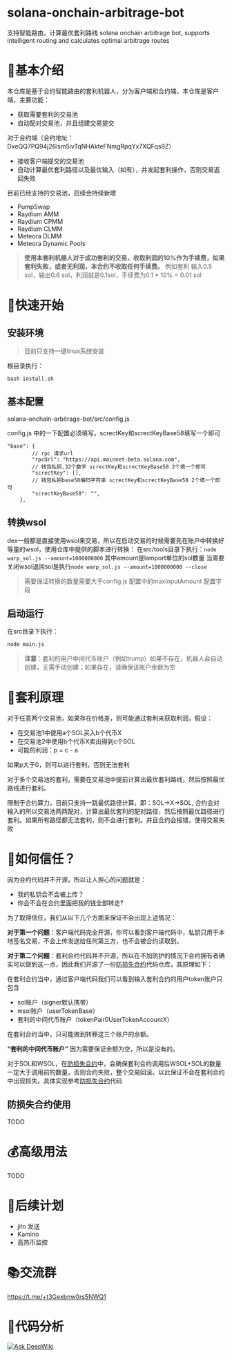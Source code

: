 
# solana-onchain-arbitrage-bot

支持智能路由，计算最优套利路线
solana onchain arbitrage bot, supports intelligent routing and calculates optimal arbitrage routes

# 📝基本介绍

本仓库是基于合约智能路由的套利机器人，分为客户端和合约端，本仓库是客户端，主要功能：

* 获取需要套利的交易池
* 自动配对交易池，并且组建交易提交

对于合约端（合约地址：DxeQQ7PQ94j26ism5ivTqNHAkteFNmgRpqYx7XQFqs9Z）

* 接收客户端提交的交易池
* 自动计算最优套利路径以及最优输入（如有），并发起套利操作，否则交易返回失败

目前已经支持的交易池，后续会持续新增

* PumpSwap
* Raydium AMM
* Raydium CPMM
* Raydium CLMM
* Meteora DLMM
* Meteora Dynamic Pools

> **使用本套利机器人对于成功套利的交易，收取利润的10%作为手续费，如果套利失败，或者无利润，本合约不收取任何手续费。**
> 例如套利 输入0.5 sol，输出0.6 sol，利润就是0.1sol，手续费为0.1 * 10% = 0.01 sol

# 🚀快速开始

## 安装环境

> 目前只支持一键linux系统安装

根目录执行：

```
bash install.sh
```

## 基本配置

solana-onchain-arbitrage-bot/src/config.js

config.js 中的一下配置必须填写，screctKey和screctKeyBase58填写一个即可

```
"base": {
        // rpc 请求url
        "rpcUrl": "https://api.mainnet-beta.solana.com", 
        // 钱包私钥,32个数字 screctKey和screctKeyBase58 2个填一个即可
        "screctKey": [], 
        // 钱包私钥base58编码字符串 screctKey和screctKeyBase58 2个填一个即可
        "screctKeyBase58": "", 
    },
```

## 转换wsol

dex一般都是直接使用wsol来交易，所以在启动交易的时候需要先在账户中转换好等量的wsol，使用仓库中提供的脚本进行转换：
在src/tools目录下执行：`node warp_sol.js --amount=1000000000`
其中amount是lamport单位的sol数量
当需要关闭wsol退回sol是执行`node warp_sol.js --amount=1000000000 --close`
> 需要保证转换的数量需要大于config.js 配置中的maxInputAmount 配置字段

## 启动运行

在src目录下执行：
```bash
node main.js
```

> **注意**：套利的用户中间代币账户（例如trump）如果不存在，机器人会自动创建，无需手动创建；如果存在，请确保该账户余额为空

# 🌟套利原理

对于任意两个交易池，如果存在价格差，则可能通过套利来获取利润，假设：
  * 在交易池1中使用a个SOL买入b个代币X
  * 在交易池2中使用b个代币X卖出得到c个SOL
  * 可能的利润：p = c - a


如果p大于0，则可以进行套利，否则无法套利

对于多个交易池的套利，需要在交易池中提前计算出最优套利路线，然后按照最优路线进行套利。

限制于合约算力，目前只支持一跳最优路径计算，即：SOL->X->SOL, 合约会对输入的所以交易池两两配对，计算出最优套利的配对路径，然后按照最优路径进行套利。如果所有路径都无法套利，则不会进行套利。并且合约会报错，使得交易失败


# 📅如何信任？

因为合约代码并不开源，所以让人担心的问题就是：
* 我的私钥会不会被上传？
* 你会不会在合约里面把我的钱全部转走?

为了取得信任，我们从以下几个方面来保证不会出现上述情况：

**对于第一个问题**：客户端代码完全开源，你可以看到客户端代码中，私钥只用于本地签名交易，不会上传发送给任何第三方，也不会被合约读取到。

**对于第二个问题**：套利合约代码并不开源，所以在不加防护的情况下合约拥有者确实可以做到这一点，因此我们开源了一份[防损失合约](https://github.com/touyi/guard_contract)代码仓库，其原理如下：

在套利合约当中，通过客户端代码我们可以看到输入套利合约的用户token账户只包含
* sol账户（signer默认携带）
* wsol账户（userTokenBase）
* 套利的中间代币账户（tokenPair0UserTokenAccountX）

在套利合约当中，只可能做到转移这三个账户的余额。

**“套利的中间代币账户”** 因为需要保证余额为空，所以是没有的。

对于SOL和WSOL，在[防损失合约](https://github.com/touyi/guard_contract)中，会确保套利合约调用后WSOL+SOL的数量一定大于调用前的数量，否则合约失败，整个交易回滚。以此保证不会在套利合约中出现损失。具体实现参考[防损失合约](https://github.com/touyi/guard_contract)代码

## 防损失合约使用
TODO


# 💰高级用法

TODO

# 📌后续计划

* jito 发送
* Kamino
* 高热币监控

# 📚交流群

https://t.me/+t3Gexbnw0rs5NWQ1

# 📜代码分析

[![Ask DeepWiki](https://deepwiki.com/badge.svg)](https://deepwiki.com/touyi/solana-onchain-arbitrage-bot)



